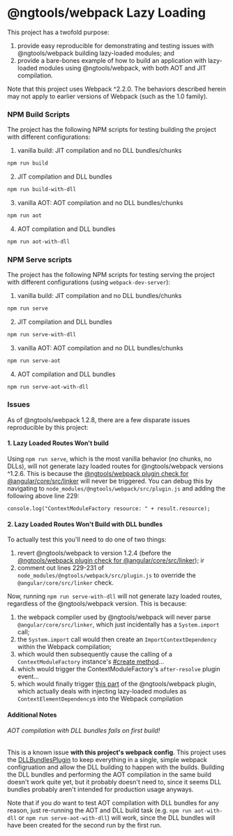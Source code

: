 # @ngtools/webpack Lazy Loading

This project has a twofold purpose:

1. provide easy reproducible for demonstrating and testing issues with @ngtools/webpack building lazy-loaded modules; and
2. provide a bare-bones example of how to build an application with lazy-loaded modules using @ngtools/webpack, with both AOT and JIT compilation.

Note that this project uses Webpack ^2.2.0. The behaviors described herein may not apply to earlier versions of Webpack (such as the 1.0 family).

### NPM Build Scripts

The project has the following NPM scripts for testing building the project with different configurations:

1. vanilla build: JIT compilation and no DLL bundles/chunks

  ```bash
  npm run build
  ```

2. JIT compilation and DLL bundles

  ```bash
  npm run build-with-dll
  ```

3. vanilla AOT: AOT compilation and no DLL bundles/chunks

  ```bash
  npm run aot
  ```

4. AOT compilation and DLL bundles

  ```bash
  npm run aot-with-dll
  ```

### NPM Serve scripts

The project has the following NPM scripts for testing serving the project with different configurations (using `webpack-dev-server`):


1. vanilla build: JIT compilation and no DLL bundles/chunks

  ```bash
  npm run serve
  ```

2. JIT compilation and DLL bundles

  ```bash
  npm run serve-with-dll
  ```

3. vanilla AOT: AOT compilation and no DLL bundles/chunks

  ```bash
  npm run serve-aot
  ```

4. AOT compilation and DLL bundles

  ```bash
  npm run serve-aot-with-dll
  ```

### Issues

As of @ngtools/webpack 1.2.8, there are a few disparate issues reproducible by this project:


#### 1. Lazy Loaded Routes Won't build

Using `npm run serve`, which is the most vanilla behavior (no chunks, no DLLs), will not generate lazy loaded routes for @ngtools/webpack versions ^1.2.6. This is because the [@ngtools/webpack plugin check for @angular/core/src/linker](https://github.com/angular/angular-cli/blob/v1.0.0-beta.30/packages/%40ngtools/webpack/src/plugin.ts#L247) will never be triggered. You can debug this by navigating to `node_modules/@ngtools/webpack/src/plugin.js` and adding the following above line 229:

  ```
  console.log("ContextModuleFactory resource: " + result.resource);
  ```

#### 2. Lazy Loaded Routes Won't Build with DLL bundles

To actually test this you'll need to do one of two things:

1. revert @ngtools/webpack to version 1.2.4 (before the [@ngtools/webpack plugin check for @angular/core/src/linker](https://github.com/angular/angular-cli/blob/v1.0.0-beta.30/packages/%40ngtools/webpack/src/plugin.ts#L247)); ir
2. comment out lines 229-231 of `node_modules/@ngtools/webpack/src/plugin.js` to override the `@angular/core/src/linker` check.

Now, running `npm run serve-with-dll` will not generate lazy loaded routes, regardless of the @ngtools/webpack version. This is because:

1. the webpack compiler used by @ngtools/webpack will never parse `@angular/core/src/linker`, which just incidentally has a `System.import` call;
2. the `System.import` call would then create an `ImportContextDependency` within the Webpack compilation;
3. which would then subsequently cause the calling of a `ContextModuleFactory` instance's [#create method](https://github.com/webpack/webpack/blob/v2.2.1/lib/ContextModuleFactory.js#L21)...
4. which would trigger the ContextModuleFactory's `after-resolve` plugin event...
5. which would finally trigger [this part](https://github.com/angular/angular-cli/blob/v1.0.0-beta.30/packages/%40ngtools/webpack/src/plugin.ts#L241) of the @ngtools/webpack plugin, which actually deals with injecting lazy-loaded modules as `ContextElementDependency`s into the Webpack compilation

#### Additional Notes

###### AOT compilation with DLL bundles fails on first build!

This is a known issue **with this project's webpack config**. This project uses the [DLLBundlesPlugin](https://github.com/shlomiassaf/webpack-dll-bundles-plugin) to keep everything in a single, simple webpack configruation and allow the DLL building to happen with the builds. Building the DLL bundles and performing the AOT compilation in the same build doesn't work quite yet, but it probably doesn't need to, since it seems DLL bundles probably aren't intended for production usage anyways.

Note that if you *do* want to test AOT compilation with DLL bundles for any reason, just re-running the AOT and DLL build task (e.g. `npm run aot-with-dll` or `npm run serve-aot-with-dll`) will work, since the DLL bundles will have been created for the second run by the first run.
